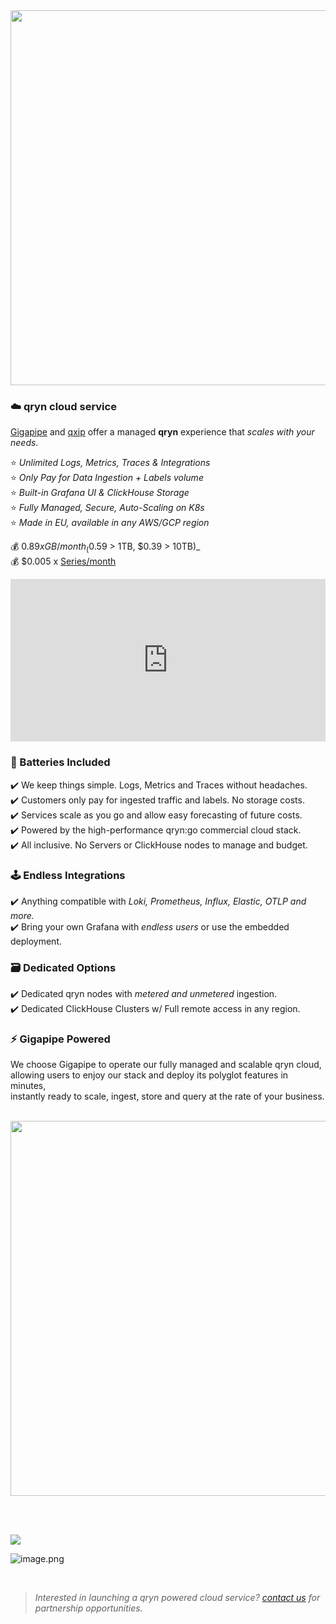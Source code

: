<a href="https://app.gigapipe.com/signup?ref=qxip" target="_blank">
  <!-- <img src="https://user-images.githubusercontent.com/1423657/200078144-5d0b0960-2ad8-4b0c-9cdd-b7f8f9f516ae.png" width=500 /> -->
  <img src="https://user-images.githubusercontent.com/1423657/200078554-f8352174-9a6b-4f4a-90fc-1c6521d46c5b.png" width=600 />  
</a>

### ☁️ qryn cloud service

[Gigapipe](https://gigapipe.com/) and [qxip](https://metrico.in) offer a managed **qryn** experience that _scales with your needs_.

⭐ _Unlimited Logs, Metrics, Traces & Integrations_<br>
⭐ _Only Pay for Data Ingestion + Labels volume_<br>
⭐ _Built-in Grafana UI & ClickHouse Storage_<br>
⭐ _Fully Managed, Secure, Auto-Scaling on K8s_<br>
⭐ _Made in EU, available in any AWS/GCP region_<br>

💰 $0.89 x GB/month _($0.59 > 1TB, $0.39 > 10TB)_<br>
💰 $0.005 x [Series/month](https://qryn.metrico.in/#/faq?id=fingerprints)

<iframe height="300" width="100%" scrolling="no" border=0 src="https://qryn.metrico.in/cloud/pricing.html" style="height: 260px; width: 100%; border: 0px; background: #FFF;"></iframe>

### 🔋 Batteries Included
✔️ We keep things simple. Logs, Metrics and Traces without headaches.<br>
✔️ Customers only pay for ingested traffic and labels. No storage costs.<br>
✔️ Services scale as you go and allow easy forecasting of future costs.<br>
✔️ Powered by the high-performance qryn:go commercial cloud stack.<br>
✔️ All inclusive. No Servers or ClickHouse nodes to manage and budget.<br>

### 🕹️ Endless Integrations
✔️ Anything compatible with _Loki, Prometheus, Influx, Elastic, OTLP and more._<br>
✔️ Bring your own Grafana with _endless users_ or use the embedded deployment.<br>

### 🗃️ Dedicated Options
✔️ Dedicated qryn nodes with _metered and unmetered_ ingestion.<br>
✔️ Dedicated ClickHouse Clusters w/ Full remote access in any region.<br>

### ⚡ Gigapipe Powered
We choose Gigapipe to operate our fully managed and scalable qryn cloud,<br>
allowing users to enjoy our stack and deploy its polyglot features in minutes,<br>
instantly ready to scale, ingest, store and query at the rate of your business.

<br>

<a href="https://app.gigapipe.com/signup?ref=qxip" target="_blank">
  <img src="https://user-images.githubusercontent.com/1423657/199832448-b5b42495-bd88-45b5-a455-2e57fe828c63.png" width=600 />
</a>

<br><br>

<a href="https://app.gigapipe.com/signup?ref=qxip" target="_blank">
  <img src="https://user-images.githubusercontent.com/1423657/199849352-c95ea724-ccf0-4244-a879-643a87c0ee6d.png">
</a>

<!--
  <img src="https://user-images.githubusercontent.com/1423657/200003575-69fd497a-c1a5-4f26-909b-c3abf61858f2.png" width=250 />
-->

![image.png](https://cdn.hashnode.com/res/hashnode/image/upload/v1667682004378/zMOuQ_0lC.png?width=230)

<br>

> _Interested in launching a qryn powered cloud service? [contact us](mailto:info@qryn.dev) for partnership opportunities._

